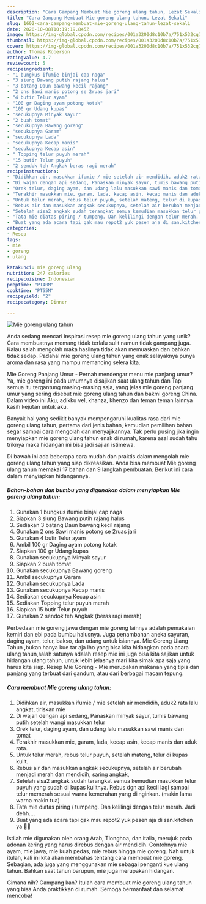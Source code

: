 ```yaml
---
description: "Cara Gampang Membuat Mie goreng ulang tahun, Lezat Sekali"
title: "Cara Gampang Membuat Mie goreng ulang tahun, Lezat Sekali"
slug: 1602-cara-gampang-membuat-mie-goreng-ulang-tahun-lezat-sekali
date: 2020-10-08T10:19:19.845Z
image: https://img-global.cpcdn.com/recipes/001a3200d8c10b7a/751x532cq70/mie-goreng-ulang-tahun-foto-resep-utama.jpg
thumbnail: https://img-global.cpcdn.com/recipes/001a3200d8c10b7a/751x532cq70/mie-goreng-ulang-tahun-foto-resep-utama.jpg
cover: https://img-global.cpcdn.com/recipes/001a3200d8c10b7a/751x532cq70/mie-goreng-ulang-tahun-foto-resep-utama.jpg
author: Thomas Roberson
ratingvalue: 4.7
reviewcount: 5
recipeingredient:
- "1 bungkus ifumie binjai cap naga"
- "3 siung Bawang putih rajang halus"
- "3 batang Daun bawang kecil rajang"
- "2 ons Sawi manis potong se 2ruas jari"
- "4 butir Telur ayam"
- "100 gr Daging ayam potong kotak"
- "100 gr Udang kupas"
- "secukupnya Minyak sayur"
- "2 buah tomat"
- "secukupnya Bawang goreng"
- "secukupnya Garam"
- "secukupnya Lada"
- "secukupnya Kecap manis"
- "secukupnya Kecap asin"
- " Topping telur puyuh merah"
- "15 butir Telur puyuh"
- "2 sendok teh Angkak beras ragi merah"
recipeinstructions:
- "Didihkan air, masukkan ifumie / mie setelah air mendidih, aduk2 rata lalu angkat, tiriskan mie"
- "Di wajan dengan api sedang, Panaskan minyak sayur, tumis bawang putih setelah wangi masukkan telur"
- "Orek telur, daging ayam, dan udang lalu masukkan sawi manis dan tomat"
- "Terakhir masukkan mie, garam, lada, kecap asin, kecap manis dan aduk rata."
- "Untuk telur merah, rebus telur puyuh, setelah mateng, telur di kupas kulit."
- "Rebus air dan masukkan angkak secukupnya, setelah air berubah menjadi merah dan mendidih, saring angkak,"
- "Setelah sisa2 angkak sudah terangkat semua kemudian masukkan telur puyuh yang sudah di kupas kulitnya. Rebus dgn api kecil lagi sampai telur memerah sesuai warna kemerahan yang diinginkan. (makin lama warna makin tua)"
- "Tata mie diatas piring / tumpeng. Dan kelilingi dengan telur merah. Jadi dehh...."
- "Buat yang ada acara tapi gak mau repot2 yuk pesen aja di san.kitchen ya 🤗🤗"
categories:
- Resep
tags:
- mie
- goreng
- ulang

katakunci: mie goreng ulang 
nutrition: 247 calories
recipecuisine: Indonesian
preptime: "PT40M"
cooktime: "PT55M"
recipeyield: "2"
recipecategory: Dinner

---
```



![Mie goreng ulang tahun](https://img-global.cpcdn.com/recipes/001a3200d8c10b7a/751x532cq70/mie-goreng-ulang-tahun-foto-resep-utama.jpg)

Anda sedang mencari inspirasi resep mie goreng ulang tahun yang unik? Cara membuatnya memang tidak terlalu sulit namun tidak gampang juga. Kalau salah mengolah maka hasilnya tidak akan memuaskan dan bahkan tidak sedap. Padahal mie goreng ulang tahun yang enak selayaknya punya aroma dan rasa yang mampu memancing selera kita.

Mie Goreng Panjang Umur - Pernah mendengar menu mie panjang umur? Ya, mie goreng ini pada umumnya disajikan saat ulang tahun dan Tapi semua itu tergantung masing-masing saja, yang jelas mie goreng panjang umur yang sering disebut mie goreng ulang tahun dan bakmi goreng China. Dalam video ini Aku, adikku vel, khanza, khenzo dan teman teman lainnya kasih kejutan untuk aku.

Banyak hal yang sedikit banyak mempengaruhi kualitas rasa dari mie goreng ulang tahun, pertama dari jenis bahan, kemudian pemilihan bahan segar sampai cara mengolah dan menyajikannya. Tak perlu pusing jika ingin menyiapkan mie goreng ulang tahun enak di rumah, karena asal sudah tahu triknya maka hidangan ini bisa jadi sajian istimewa.


Di bawah ini ada beberapa cara mudah dan praktis dalam mengolah mie goreng ulang tahun yang siap dikreasikan. Anda bisa membuat Mie goreng ulang tahun memakai 17 bahan dan 9 langkah pembuatan. Berikut ini cara dalam menyiapkan hidangannya.

<!--inarticleads1-->

##### Bahan-bahan dan bumbu yang digunakan dalam menyiapkan Mie goreng ulang tahun:

1. Gunakan 1 bungkus ifumie binjai cap naga
1. Siapkan 3 siung Bawang putih rajang halus
1. Sediakan 3 batang Daun bawang kecil rajang
1. Gunakan 2 ons Sawi manis potong se 2ruas jari
1. Gunakan 4 butir Telur ayam
1. Ambil 100 gr Daging ayam potong kotak
1. Siapkan 100 gr Udang kupas
1. Gunakan secukupnya Minyak sayur
1. Siapkan 2 buah tomat
1. Gunakan secukupnya Bawang goreng
1. Ambil secukupnya Garam
1. Gunakan secukupnya Lada
1. Gunakan secukupnya Kecap manis
1. Sediakan secukupnya Kecap asin
1. Sediakan  Topping telur puyuh merah
1. Siapkan 15 butir Telur puyuh
1. Gunakan 2 sendok teh Angkak (beras ragi merah)


Perbedaan mie goreng jawa dengan mie goreng lainnya adalah pemakaian kemiri dan ebi pada bumbu halusnya. Juga penambahan aneka sayuran, daging ayam, telur, bakso, dan udang untuk isiannya. Mie Goreng Ulang Tahun ,bukan hanya kue tar aja lho yang bisa kita hidangkan pada acara ulang tahun,salah satunya adalah resep mie ini juga bisa kita sajikan untuk hidangan ulang tahun, untuk lebih jelasnya mari kita simak apa saja yang harus kita siap. Resep Mie Goreng - Mie merupakan makanan yang tipis dan panjang yang terbuat dari gandum, atau dari berbagai macam tepung. 

<!--inarticleads2-->

##### Cara membuat Mie goreng ulang tahun:

1. Didihkan air, masukkan ifumie / mie setelah air mendidih, aduk2 rata lalu angkat, tiriskan mie
1. Di wajan dengan api sedang, Panaskan minyak sayur, tumis bawang putih setelah wangi masukkan telur
1. Orek telur, daging ayam, dan udang lalu masukkan sawi manis dan tomat
1. Terakhir masukkan mie, garam, lada, kecap asin, kecap manis dan aduk rata.
1. Untuk telur merah, rebus telur puyuh, setelah mateng, telur di kupas kulit.
1. Rebus air dan masukkan angkak secukupnya, setelah air berubah menjadi merah dan mendidih, saring angkak,
1. Setelah sisa2 angkak sudah terangkat semua kemudian masukkan telur puyuh yang sudah di kupas kulitnya. Rebus dgn api kecil lagi sampai telur memerah sesuai warna kemerahan yang diinginkan. (makin lama warna makin tua)
1. Tata mie diatas piring / tumpeng. Dan kelilingi dengan telur merah. Jadi dehh....
1. Buat yang ada acara tapi gak mau repot2 yuk pesen aja di san.kitchen ya 🤗🤗


Istilah mie digunakan oleh orang Arab, Tionghoa, dan italia, merujuk pada adonan kering yang harus direbus dengan air mendidih. Contohnya mie ayam, mie jawa, mie kuah pedas, mie rebus hingga mie goreng. Nah untuk itulah, kali ini kita akan membahas tentang cara membuat mie goreng. Sebagian, ada juga yang menggunakan mie sebagai penganti kue ulang tahun. Bahkan saat tahun barupun, mie juga merupakan hidangan. 

Gimana nih? Gampang kan? Itulah cara membuat mie goreng ulang tahun yang bisa Anda praktikkan di rumah. Semoga bermanfaat dan selamat mencoba!

